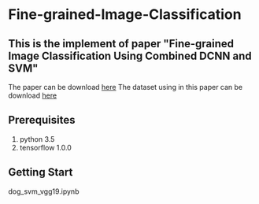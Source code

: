 # Fine-grained-Image-Classification

## This is the implement of paper "Fine-grained Image Classification Using Combined DCNN and SVM"
The paper can be download [here](http://www.dbpia.co.kr/Journal/ArticleDetail/NODE07219262)
The dataset using in this paper can be download [here](ftp://ftp.umiacs.umd.edu/pub/kanazawa/CU_Dogs.zip)

## Prerequisites
1. python 3.5
2. tensorflow 1.0.0

## Getting Start

dog_svm_vgg19.ipynb

